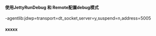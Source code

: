 #### 使用JettyRunDebug 和 Remote配置debug模式
-agentlib:jdwp=transport=dt_socket,server=y,suspend=n,address=5005

#### xxxxx